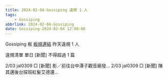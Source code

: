 ```yaml
---
title: 2024-02-04-Gossiping 違規 1 人
tags:
    - Gossiping
abbrlink: 2024-02-04-Gossiping
date: Gossiping-2024-02-04 12:00:00
---
```

Gossiping 板 [板規連結](https://www.ptt.cc/bbs/Gossiping/M.1637425085.A.07D.html)
昨天違規 1 人
<!-- more -->

違規清單
單日 [新聞] 不得超過 1 篇

2/03 jal0309 □ [新聞] 影／前往台中潭子觀音廟發…
2/03 jal0309 □ [新聞] 陳其邁後台探班紅髮艾德還…